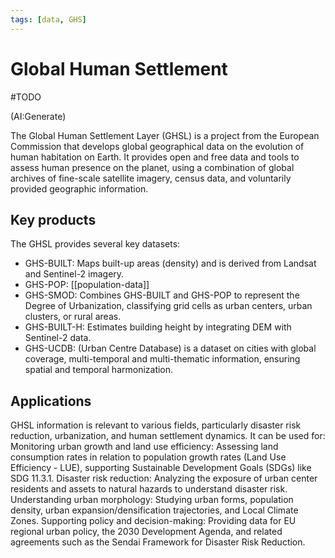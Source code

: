 ```yaml
---
tags: [data, GHS]
---
```


# Global Human Settlement

#TODO

(AI:Generate)

The Global Human Settlement Layer (GHSL) is a project from the European Commission that develops global geographical data on the evolution of human habitation on Earth. It provides open and free data and tools to assess human presence on the planet, using a combination of global archives of fine-scale satellite imagery, census data, and voluntarily provided geographic information. 

## Key products

The GHSL provides several key datasets: 

-   GHS-BUILT: Maps built-up areas (density) and is derived from Landsat and Sentinel-2 imagery.
-   GHS-POP: [[population-data]]
-   GHS-SMOD: Combines GHS-BUILT and GHS-POP to represent the Degree of Urbanization, classifying grid cells as urban centers, urban clusters, or rural areas.
-   GHS-BUILT-H: Estimates building height by integrating DEM with Sentinel-2 data.
-   GHS-UCDB: (Urban Centre Database) is a dataset on cities with global coverage, multi-temporal and multi-thematic information, ensuring spatial and temporal harmonization. 

## Applications

GHSL information is relevant to various fields, particularly disaster risk reduction, urbanization, and human settlement dynamics. It can be used for: 
Monitoring urban growth and land use efficiency: Assessing land consumption rates in relation to population growth rates (Land Use Efficiency - LUE), supporting Sustainable Development Goals (SDGs) like SDG 11.3.1.
Disaster risk reduction: Analyzing the exposure of urban center residents and assets to natural hazards to understand disaster risk.
Understanding urban morphology: Studying urban forms, population density, urban expansion/densification trajectories, and Local Climate Zones.
Supporting policy and decision-making: Providing data for EU regional urban policy, the 2030 Development Agenda, and related agreements such as the Sendai Framework for Disaster Risk Reduction. 

